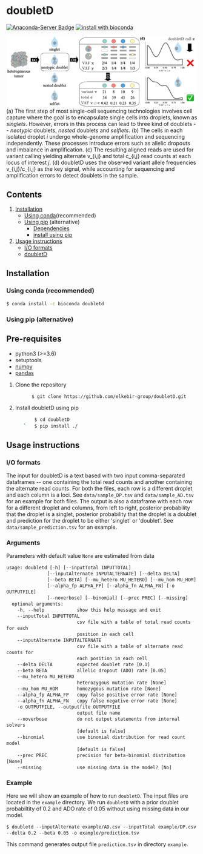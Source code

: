 # doubletD

[![Anaconda-Server Badge](https://anaconda.org/bioconda/doubletd/badges/version.svg)](https://anaconda.org/bioconda/doubletd)
[![install with bioconda](https://img.shields.io/badge/install%20with-bioconda-brightgreen.svg?style=flat)](http://bioconda.github.io/recipes/doubletd/README.html)

![Overview of doubletD](doubletD_overview.png)
(a) The first step of most single-cell sequencing technologies involves cell capture where the goal is to encapsulate single cells into droplets, known as *singlets*.
However, errors in this process can lead to three kind of doublets -- *neotypic* doublets, *nested* doublets and *selflets*.
(b) The cells in each isolated droplet *i* undergo whole-genome amplification and sequencing independently.
These processes introduce errors such as allelic dropouts and imbalance in amplification.
(c) The resulting aligned reads are used for variant calling yielding alternate v_{i,j} and total c_{i,j} read counts at each locus of interest *j*.
(d) doubletD uses the observed variant allele frequencies v_{i,j}/c_{i,j} as the key signal, while accounting for sequencing and amplification errors to detect doublets in the sample.

## Contents

  1. [Installation](#install)
     * [Using conda](#conda)(recommended)
     * [Using pip](#compilation) (alternative)
          * [Dependencies](#pre-requisites)
          * [install using pip](#install)
  2. [Usage instructions](#usage)
     * [I/O formats](#io)
     * [doubletD](#doubletD)

<a name="install"></a>

## Installation

### Using conda (recommended) 

<a name="conda"></a>
  ```bash
  $ conda install -c bioconda doubletd
   ```

### Using pip (alternative)

<a name="pre-requisites"></a>
## Pre-requisites
+ python3 (>=3.6)
+ setuptools
+ [numpy](https://numpy.org/doc/)
+ [pandas](https://pandas.pydata.org/pandas-docs/stable/index.html)

<a name="install"></a>
  1. Clone the repository
      ```bash
            $ git clone https://github.com/elkebir-group/doubletD.git
        ```

  2. Install doubletD using pip
    
     ```bash
            $ cd doubletD
        `   $ pip install ./
      ```
<a name="usage"></a>
## Usage instructions

<a name="io"></a>
### I/O formats
The input for doubletD is a text based with two input comma-separated dataframes -- one containing the total read counts and another containing the alternate read counts.
For both the files, each row is a different droplet and each column is a loci.
See `data/sample_DP.tsv` and `data/sample_AD.tsv` for an example for both files.
The output is also a dataframe with each row for a different droplet and columns, from left to right, posterior probability that the droplet is a singlet, posterior probability that the droplet is a doublet and prediction for the droplet to be either 'singlet' or 'doublet'.
See `data/sample_prediction.tsv` for an example.

### Arguments

Parameters with default value `None` are estimated from data

    usage: doubletd [-h] [--inputTotal INPUTTOTAL]
                   [--inputAlternate INPUTALTERNATE] [--delta DELTA]
                   [--beta BETA] [--mu_hetero MU_HETERO] [--mu_hom MU_HOM]
                   [--alpha_fp ALPHA_FP] [--alpha_fn ALPHA_FN] [-o OUTPUTFILE]
                   [--noverbose] [--binomial] [--prec PREC] [--missing]
      optional arguments:
        -h, --help            show this help message and exit
        --inputTotal INPUTTOTAL
                              csv file with a table of total read counts for each
                              position in each cell
        --inputAlternate INPUTALTERNATE
                              csv file with a table of alternate read counts for
                              each position in each cell
        --delta DELTA         expected doublet rate [0.1]
        --beta BETA           allelic dropout (ADO) rate [0.05]
        --mu_hetero MU_HETERO
                              heterozygous mutation rate [None]
        --mu_hom MU_HOM       homozygous mutation rate [None]
        --alpha_fp ALPHA_FP   copy false positive error rate [None]
        --alpha_fn ALPHA_FN   copy false negative error rate [None]
        -o OUTPUTFILE, --outputfile OUTPUTFILE
                              output file name
        --noverbose           do not output statements from internal solvers
                              [default is false]
        --binomial            use binomial distribution for read count model
                              [default is false]
        --prec PREC           precision for beta-binomial distribution [None]
        --missing             use missing data in the model? [No]



### Example

Here we will show an example of how to run `doubletD`.
The input files are located in the `example` directory.
We run `doubletD` with a prior doublet probabiltity of 0.2 and ADO rate of 0.05 without using missing data in our model.

    $ doubletd --inputAlternate example/AD.csv --inputTotal example/DP.csv --delta 0.2 --beta 0.05 -o example/prediction.tsv 

This command generates output file `prediction.tsv` in directory `example`.
